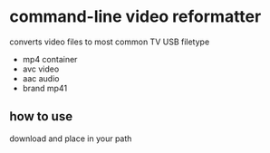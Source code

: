 # command-line video reformatter

converts video files to most common TV USB filetype

* mp4 container
* avc video
* aac audio
* brand mp41

## how to use

download and place in your path
